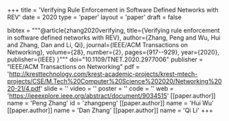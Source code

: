 +++
title = 'Verifying Rule Enforcement in Software Defined Networks with REV'
date = 2020
type = 'paper'
layout = 'paper'
draft = false

bibtex = """@article{zhang2020verifying,
  title={Verifying rule enforcement in software defined networks with REV},
  author={Zhang, Peng and Wu, Hui and Zhang, Dan and Li, Qi},
  journal={IEEE/ACM Transactions on Networking},
  volume={28},
  number={2},
  pages={917--929},
  year={2020},
  publisher={IEEE}
}"""
doi="10.1109/TNET.2020.2977006"
publisher = "IEEE/ACM Transactions on Networking"
pdf = 'http://kresttechnology.com/krest-academic-projects/krest-mtech-projects/CSE/M.Tech%20Computer%20Science%202020/Networking%2020-21/4.pdf'
slide = ''
video = ''
poster = ''
code = ''
web = 'https://ieeexplore.ieee.org/abstract/document/9034515'
[[paper.author]]
    name = 'Peng Zhang'
    id = 'zhangpeng'
[[paper.author]]
    name = 'Hui Wu'
[[paper.author]]
    name = 'Dan Zhang'
[[paper.author]]
    name = 'Qi Li'
+++

